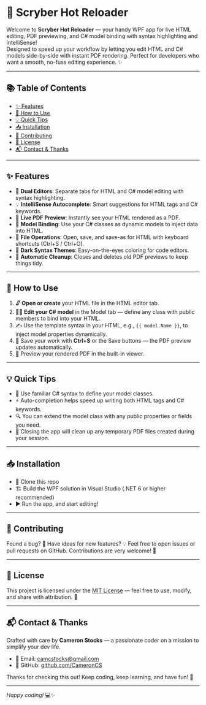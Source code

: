 # 🚀 Scryber Hot Reloader

Welcome to **Scryber Hot Reloader** — your handy WPF app for live HTML editing, PDF previewing, and C# model binding with syntax highlighting and IntelliSense!  
Designed to speed up your workflow by letting you edit HTML and C# models side-by-side with instant PDF rendering. Perfect for developers who want a smooth, no-fuss editing experience. ✨

---

## 📚 Table of Contents

- [✨ Features](#-features)  
- [🚀 How to Use](#-how-to-use)  
- [💡 Quick Tips](#-quick-tips)  
- [📥 Installation](#-installation)  
- [🤝 Contributing](#-contributing)  
- [📜 License](#-license)  
- [📬 Contact & Thanks](#-contact--thanks)

---

## ✨ Features

- 📝 **Dual Editors**: Separate tabs for HTML and C# model editing with syntax highlighting.  
- 💡 **IntelliSense Autocomplete**: Smart suggestions for HTML tags and C# keywords.  
- 📄 **Live PDF Preview**: Instantly see your HTML rendered as a PDF.  
- 🔗 **Model Binding**: Use your C# classes as dynamic models to inject data into HTML.  
- 💾 **File Operations**: Open, save, and save-as for HTML with keyboard shortcuts (Ctrl+S / Ctrl+O).  
- 🌙 **Dark Syntax Themes**: Easy-on-the-eyes coloring for code editors.  
- 🧹 **Automatic Cleanup**: Closes and deletes old PDF previews to keep things tidy.

---

## 🚀 How to Use

1. 🔓 **Open or create** your HTML file in the HTML editor tab.  
2. 👨‍💻 **Edit your C# model** in the Model tab — define any class with public members to bind into your HTML.  
3. ✍️ Use the template syntax in your HTML, e.g., `{{ model.Name }}`, to inject model properties dynamically.  
4. 💾 Save your work with **Ctrl+S** or the Save buttons — the PDF preview updates automatically.  
5. 👀 Preview your rendered PDF in the built-in viewer.

---

## 💡 Quick Tips

- 🔧 Use familiar C# syntax to define your model classes.  
- ⚡ Auto-completion helps speed up writing both HTML tags and C# keywords.  
- 🔍 You can extend the model class with any public properties or fields you need.  
- 🧹 Closing the app will clean up any temporary PDF files created during your session.

---

## 📥 Installation

- 📂 Clone this repo  
- 🏗️ Build the WPF solution in Visual Studio (.NET 6 or higher recommended)  
- ▶️ Run the app, and start editing!

---

## 🤝 Contributing

Found a bug? 🐞 Have ideas for new features? 💡 Feel free to open issues or pull requests on GitHub. Contributions are very welcome! 🙌

---

## 📜 License

This project is licensed under the [MIT License](LICENSE) — feel free to use, modify, and share with attribution. 🚀

---

## 📬 Contact & Thanks

Crafted with care by **Cameron Stocks** — a passionate coder on a mission to simplify your dev life.  

- 📧 Email: camcstocks@gmail.com  
- 🔗 GitHub: [github.com/CameronCS](https://github.com/CameronCS)  

Thanks for checking this out! Keep coding, keep learning, and have fun! 🎉

---

*Happy coding!* 💻✨
